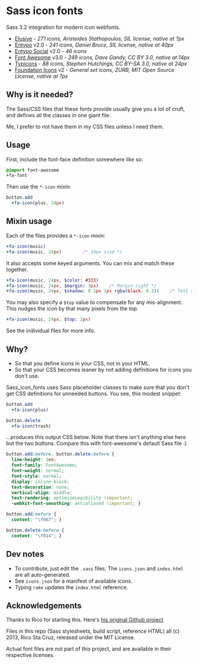 Sass icon fonts
===============

Sass 3.2 integration for modern icon webfonts.

 * [Elusive] - *271 icons, Aristeides Stathopoulos, SIL license, native at ?px*
 * [Entypo] v2.0 - *241 icons, Daniel Bruce, SIL license, native at 40px*
 * [Entypo Social][Entypo] v2.0 - *46 icons*
 * [Font Awesome] v3.0 - *249 icons, Dave Gandy, CC BY 3.0, native at 14px*
 * [Typicons] - *88 icons, Stephen Hutchings, CC BY-SA 3.0, native at 24px*
 * [Foundation Icons] v2 - *General set icons, ZURB, MIT Open Source License, native at ?px*

[Elusive]: https://github.com/aristath/elusive-iconfont
[Font Awesome]: http://fortawesome.github.com/Font-Awesome/
[Entypo]: http://www.entypo.com/
[Typicons]: http://typicons.com/
[Foundation Icons]: http://www.zurb.com/playground/foundation-icons

Why is it needed?
-----------------

The Sass/CSS files that these fonts provide usually give you a lot of cruft, and 
defines all the classes in one giant file.

Me, I prefer to not have them in my CSS files unless I need them.

Usage
-----

First, include the font-face definition somewhere like so:

``` sass
@import font-awesome
+fa-font
```

Then use the `*-icon` mixin:

``` sass
button.add
  +fa-icon(plus, 24px)
```

Mixin usage
-----------

Each of the files provides a `*-icon` mixin:

``` sass
+fa-icon(music)
+fa-icon(music, 24px)        /* 24px size */
```

It also accepts some keyed arguments. You can mix and match these together.

``` sass
+fa-icon(music, 24px, $color: #333)
+fa-icon(music, 24px, $margin: 3px)    /* Margin-right */
+fa-icon(music, 24px, $shadow: 0 1px 1px rgba(black, 0.2))    /* Text shadow */
```

You may also specify a `$top` value to compensate for any mis-alignment.
This nudges the icon by that many pixels from the top.

``` sass
+fa-icon(music, 24px, $top: 2px)
```

See the individual files for more info.

Why?
----

 * So that you define icons in your CSS, not in your HTML.
 * So that your CSS becomes leaner by not adding definitions for icons you don't 
 use.

Sass_icon_fonts uses Sass placeholder classes to make sure that you don't get 
CSS definitions for unneeded buttons. You see, this modest snippet:

``` sass
button.add
  +fa-icon(plus)

button.delete
  +fa-icon(trash)
```

...produces this output CSS below. Note that there isn't anything else here but 
the two buttons. Compare this with font-awesome's default Sass file :)

``` css
button.add:before, button.delete:before {
  line-height: 1em;
  font-family: FontAwesome;
  font-weight: normal;
  font-style: normal;
  display: inline-block;
  text-decoration: none;
  vertical-align: middle;
  text-rendering: optimizeLegibility !important;
  -webkit-font-smoothing: antialiased !important; }

button.add:before {
  content: "\f067"; }

button.delete:before {
  content: "\f014"; }
```

Dev notes
---------

 * To contribute, just edit the `.sass` files. The `icons.json` and `index.html`
 are all auto-generated.
 * See `icons.json` for a manifest of available icons.
 * Typing `rake` updates the `index.html` reference.

Acknowledgements
----------------

Thanks to Rico for starting this. Here's [his original Github project](http://github.com/rstacruz/sass_icon_fonts)

Files in this repo (Sass stylesheets, build script, reference HTML) all (c) 2013, Rico Sta Cruz, released under the MIT License.

Actual font files are not part of this project, and are available in their respective licenses.
